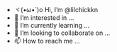 - ヾ(•ω•`)o Hi, I’m @lilchickkn
- 👀 I’m interested in ...
- 🌱 I’m currently learning ...
- 💞️ I’m looking to collaborate on ...
- 📫 How to reach me ...

<!---
lilchickkn/lilchickkn is a ✨ special ✨ repository because its `README.md` (this file) appears on your GitHub profile.
You can click the Preview link to take a look at your changes.
--->
